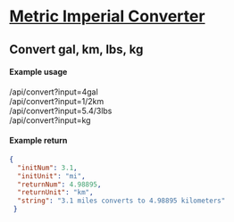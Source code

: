 # [Metric Imperial Converter](https://metricimpconverter.katemills1.repl.co/)

## Convert gal, km, lbs, kg

#### Example usage
/api/convert?input=4gal  
/api/convert?input=1/2km  
/api/convert?input=5.4/3lbs  
/api/convert?input=kg



#### Example return 

```json
{ 
  "initNum": 3.1,
  "initUnit": "mi",
  "returnNum": 4.98895,
  "returnUnit": "km",
  "string": "3.1 miles converts to 4.98895 kilometers"
 }

```
